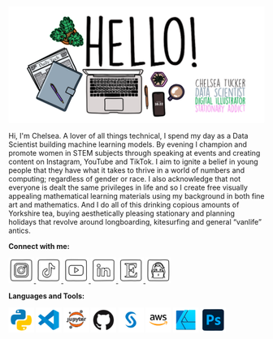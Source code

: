 <img src="images/Hello.png" />

Hi, I'm Chelsea. A lover of all things technical, I spend my day as a Data Scientist building machine learning models. By evening I champion and promote women in STEM subjects through speaking at events and creating content on Instagram, YouTube and TikTok. I aim to ignite a belief in young people that they have what it takes to thrive in a world of numbers and computing; regardless of gender or race. I also acknowledge that not everyone is dealt the same privileges in life and so I create free visually appealing mathematical learning materials using my background in both fine art and mathematics. And I do all of this drinking copious amounts of Yorkshire tea, buying aesthetically pleasing stationary and planning holidays that revolve around longboarding, kitesurfing and general “vanlife” antics.

**Connect with me:**

<a href="https://www.instagram.com/mathschelsea/">
<img src="images/Instagram.png" width="50">
</a>
<a href="https://www.tiktok.com/@mathschelsea">
<img src="images/TikTok.png" width="50">
</a>
<a href="https://www.youtube.com/c/mathschelsea">
<img src="images/YouTube.png" width="50">
</a>
<a href="https://www.linkedin.com/in/chelseaetucker">
<img src="images/LinkedIn.png" width="50">
</a>
<a href="https://www.etsy.com/shop/MathsChelsea">
<img src="images/Etsy.png" width="50">
</a>
<a href="https://mathschelsea.github.io/Blogging/">
<img src="images/Blog.png" width="50">
</a>

**Languages and Tools:**

<img src="images/Python.png" width="50"> <img src="images/VSCode.png" width="50"> <img src="images/JupyterNB.png" width="50"> <img src="images/GitHub.png" width="50"> <img src="images/SAS.png" width="50"> <img src="images/aws.png" width="50"> <img src="images/AffinityDesigner.png" width="50"> <img src="images/Photoshop.png" width="50">

